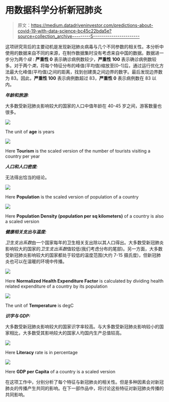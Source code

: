 # 用数据科学分析新冠肺炎

> 原文：<https://medium.datadriveninvestor.com/predictions-about-covid-19-with-data-science-bc45c22bda5e?source=collection_archive---------5----------------------->

这项研究背后的主要动机是发现新冠肺炎病毒与几个不同参数的相关性。本分析中使用的数据来自不同的来源，在制作数据集时没有考虑来自中国的数据。数据进一步分为两个*级* : **严重性 0** 表示确诊病例数较少，**严重性 100** 表示确诊病例数较多。对于两个*类*，将每个特征分布的峰值(平均值)缩放至[0–1]后，通过运行优化方法最大化峰值(平均值)之间的距离，找到创建类之间边界的数字。最后发现边界数为 83。因此，**严重性 100** 表示病例数超过 83，**严重性 0** 表示病例数在 83 以内。

***年龄和旅游:***

大多数受新冠肺炎影响较大的国家的人口中值年龄在 40-45 岁之间，游客数量也很多。

![](img/f1a54f1395a79f19b8cb13145d1b33a8.png)

The unit of **age** is years

![](img/8021e75c72589d6a546ee6b18ade830a.png)

Here **Tourism** is the scaled version of the number of tourists visiting a country per year

***人口和人口密度:***

无法得出恰当的结论。

![](img/7cad5d36750dabee9469ea7fe0f9143a.png)

Here **Population** is the scaled version of population of a country

![](img/29638ec8d9fd84763ca30344ca8fc436.png)

Here **Population Density (population per sq kilometers)** of a country is also a scaled version

***健康相关支出与温度:***

*卫生支出系数*由一个国家每年的卫生相关支出除以其人口得出。大多数受新冠肺炎影响较大的国家的*卫生支出系数*值较低(我们考虑分布的尾部)。另一方面，大多数受新冠肺炎影响较大的国家都处于较低的温度范围(大约 7-15 摄氏度)，但新冠肺炎也可以在温暖的环境中传播。

![](img/17ef161a74ce261828206a427b0c7fd3.png)

Here **Normalized Health Expenditure Factor** is calculated by dividing health related expenditure of a country by its population

![](img/d74b3f175b9f4f75fd9f0873a4f7cd48.png)

The unit of **Temperature** is degC

***识字与 GDP:***

大多数受新冠肺炎影响较大的国家识字率较高。与大多数受新冠肺炎影响较小的国家相比，大多数受其影响较大的国家人均国内生产总值较高。

![](img/795913e17a9c0c7f664bafa22d9e8173.png)

Here **Literacy** rate is in percentage

![](img/cc25a22719f1125ad5b083af705855ed.png)

Here **GDP per Capita** of a country is a scaled version

在这项工作中，分别分析了每个特征与新冠肺炎的相关性。但是多种因素会对新冠肺炎的传播产生共同的影响。在下一部作品中，将讨论这些特征对新冠肺炎传播的共同影响。